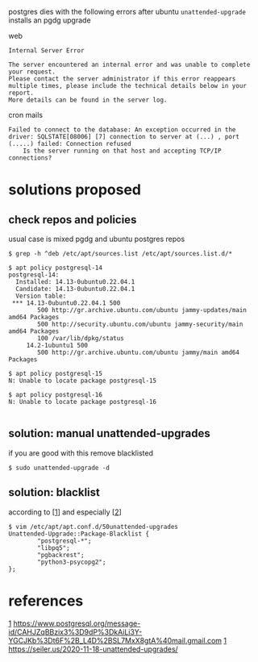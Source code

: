 postgres dies with the following errors after ubuntu `unattended-upgrade` installs an pgdg upgrade

web
```
Internal Server Error

The server encountered an internal error and was unable to complete your request.
Please contact the server administrator if this error reappears multiple times, please include the technical details below in your report.
More details can be found in the server log.
```

cron mails
```
Failed to connect to the database: An exception occurred in the driver: SQLSTATE[08006] [7] connection to server at (...) , port (.....) failed: Connection refused
	Is the server running on that host and accepting TCP/IP connections?
```

# solutions proposed

## check repos and policies
usual case is mixed pgdg and ubuntu postgres repos
```
$ grep -h ^deb /etc/apt/sources.list /etc/apt/sources.list.d/*

$ apt policy postgresql-14
postgresql-14:
  Installed: 14.13-0ubuntu0.22.04.1
  Candidate: 14.13-0ubuntu0.22.04.1
  Version table:
 *** 14.13-0ubuntu0.22.04.1 500
        500 http://gr.archive.ubuntu.com/ubuntu jammy-updates/main amd64 Packages
        500 http://security.ubuntu.com/ubuntu jammy-security/main amd64 Packages
        100 /var/lib/dpkg/status
     14.2-1ubuntu1 500
        500 http://gr.archive.ubuntu.com/ubuntu jammy/main amd64 Packages

$ apt policy postgresql-15
N: Unable to locate package postgresql-15

$ apt policy postgresql-16
N: Unable to locate package postgresql-16


```

## solution: manual unattended-upgrades
if you are good with this remove blacklisted
```
$ sudo unattended-upgrade -d
```

## solution: blacklist
according to [[1]\] and especially [[2]\]

```
$ vim /etc/apt/apt.conf.d/50unattended-upgrades
Unattended-Upgrade::Package-Blacklist {
        "postgresql-*";
        "libpq5";
        "pgbackrest";
        "python3-psycopg2";
};
```

# references
[1]: https://www.postgresql.org/message-id/CAHJZqBBzix3%3D9dP%3DkAiLi3Y-YGCJKb%3Dt6F%2B_L4D%2BSL7MxX8gtA%40mail.gmail.com
[2]: https://seiler.us/2020-11-18-unattended-upgrades/

[1] https://www.postgresql.org/message-id/CAHJZqBBzix3%3D9dP%3DkAiLi3Y-YGCJKb%3Dt6F%2B_L4D%2BSL7MxX8gtA%40mail.gmail.com
[1] https://seiler.us/2020-11-18-unattended-upgrades/